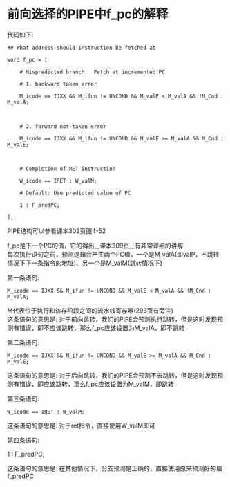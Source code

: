 # 前向选择的PIPE中f\_pc的解释

代码如下:  
```
## What address should instruction be fetched at

word f_pc = [

    # Mispredicted branch.  Fetch at incremented PC

    # 1. backward taken error

    M_icode == IJXX && M_ifun != UNCOND && M_valE < M_valA && !M_Cnd : M_valA;

    

    # 2. forward not-taken error

    M_icode == IJXX && M_ifun != UNCOND && M_valE >= M_valA && M_Cnd : M_valE;

    

    # Completion of RET instruction

    W_icode == IRET : W_valM;

    # Default: Use predicted value of PC

    1 : F_predPC;

];
```
PIPE结构可以参看课本302页图4-52  

f\_pc是下一个PC的值，它的得出__课本309页__有非常详细的讲解  
每次执行语句之前，预测逻辑会产生两个PC值，一个是M\_valA(即valP，不跳转情况下下一条指令的地址)、另一个是M\_valM(跳转情况下)

第一条语句:  
    
    M_icode == IJXX && M_ifun != UNCOND && M_valE < M_valA && !M_Cnd : M_valA;

M代表位于执行和访存阶段之间的流水线寄存器(293页有旁注)  
这条语句的意思是: 对于前向跳转，我们的PIPE会预测执行跳转，但是这时发现预测有错误，即不应该跳转，那么f\_pc应该设置为M\_valA，即不跳转  

第二条语句:  

    M_icode == IJXX && M_ifun != UNCOND && M_valE >= M_valA && M_Cnd : M_valE;

这条语句的意思是: 对于后向跳转，我们的PIPE会预测不去跳转，但是这时发现预测有错误，即应该跳转，那么f\_pc应该设置为M\_valM，即跳转

第三条语句:

    W_icode == IRET : W_valM;

这条语句的意思是: 对于ret指令，直接使用W\_valM即可  

第四条语句:  

   1 : F\_predPC;


这条语句的意思是: 在其他情况下，分支预测是正确的，直接使用原来预测好的值f\_predPC   
